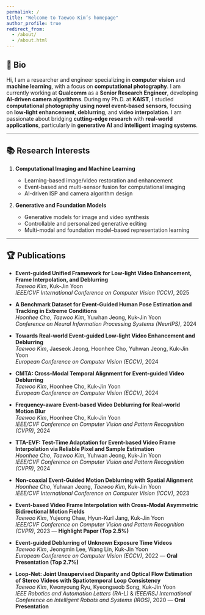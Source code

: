 ```yaml
---
permalink: /
title: "Welcome to Taewoo Kim’s homepage"
author_profile: true
redirect_from: 
  - /about/
  - /about.html
---
```


## 🔬 Bio
Hi, I am a researcher and engineer specializing in **computer vision** and **machine learning**, with a focus on **computational photography**. I am currently working at **Qualcomm** as a **Senior Research Engineer**, developing **AI-driven camera algorithms**. During my Ph.D. at **KAIST**, I studied **computational photography using novel event-based sensors**, focusing on **low-light enhancement**, **deblurring**, and **video interpolation**. I am passionate about bridging **cutting-edge research** with **real-world applications**, particularly in **generative AI** and **intelligent imaging systems**.

---

## 📚 Research Interests
1. **Computational Imaging and Machine Learning**  
   - Learning-based image/video restoration and enhancement  
   - Event-based and multi-sensor fusion for computational imaging  
   - AI-driven ISP and camera algorithm design  

2. **Generative and Foundation Models**  
   - Generative models for image and video synthesis  
   - Controllable and personalized generative editing  
   - Multi-modal and foundation model–based representation learning  

---

## 🏆 Publications

- **Event-guided Unified Framework for Low-light Video Enhancement, Frame Interpolation, and Deblurring**  
  *Taewoo Kim*, Kuk-Jin Yoon  
  *IEEE/CVF International Conference on Computer Vision (ICCV)*, 2025  

- **A Benchmark Dataset for Event-Guided Human Pose Estimation and Tracking in Extreme Conditions**  
  *Hoonhee Cho*, *Taewoo Kim*, Yuwhan Jeong, Kuk-Jin Yoon  
  *Conference on Neural Information Processing Systems (NeurIPS)*, 2024  

- **Towards Real-world Event-guided Low-light Video Enhancement and Deblurring**  
  *Taewoo Kim*, Jaeseok Jeong, Hoonhee Cho, Yuhwan Jeong, Kuk-Jin Yoon  
  *European Conference on Computer Vision (ECCV)*, 2024  

- **CMTA: Cross-Modal Temporal Alignment for Event-guided Video Deblurring**  
  *Taewoo Kim*, Hoonhee Cho, Kuk-Jin Yoon  
  *European Conference on Computer Vision (ECCV)*, 2024  

- **Frequency-aware Event-based Video Deblurring for Real-world Motion Blur**  
  *Taewoo Kim*, Hoonhee Cho, Kuk-Jin Yoon  
  *IEEE/CVF Conference on Computer Vision and Pattern Recognition (CVPR)*, 2024  

- **TTA-EVF: Test-Time Adaptation for Event-based Video Frame Interpolation via Reliable Pixel and Sample Estimation**  
  *Hoonhee Cho*, *Taewoo Kim*, Yuhwan Jeong, Kuk-Jin Yoon  
  *IEEE/CVF Conference on Computer Vision and Pattern Recognition (CVPR)*, 2024  

- **Non-coaxial Event-Guided Motion Deblurring with Spatial Alignment**  
  *Hoonhee Cho*, Yuhwan Jeong, *Taewoo Kim*, Kuk-Jin Yoon  
  *IEEE/CVF International Conference on Computer Vision (ICCV)*, 2023  

- **Event-based Video Frame Interpolation with Cross-Modal Asymmetric Bidirectional Motion Fields**  
  *Taewoo Kim*, Yujeong Chae, Hyun-Kurl Jang, Kuk-Jin Yoon  
  *IEEE/CVF Conference on Computer Vision and Pattern Recognition (CVPR)*, 2023 — **Highlight Paper (Top 2.5%)**

- **Event-guided Deblurring of Unknown Exposure Time Videos**  
  *Taewoo Kim*, Jeongmin Lee, Wang Lin, Kuk-Jin Yoon  
  *European Conference on Computer Vision (ECCV)*, 2022 — **Oral Presentation (Top 2.7%)**

- **Loop-Net: Joint Unsupervised Disparity and Optical Flow Estimation of Stereo Videos with Spatiotemporal Loop Consistency**  
  *Taewoo Kim*, Kwonyoung Ryu, Kyeongseob Song, Kuk-Jin Yoon  
  *IEEE Robotics and Automation Letters (RA-L)* & *IEEE/RSJ International Conference on Intelligent Robots and Systems (IROS)*, 2020 — **Oral Presentation**
